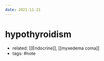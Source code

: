 ```yaml
---
date: 2021-11-21
---
```


# hypothyroidism

- related: [[Endocrine]], [[myxedema coma]]
- tags: #note
